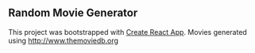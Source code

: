 ## Random Movie Generator


This project was bootstrapped with [Create React App](https://github.com/facebook/create-react-app).
Movies generated using http://www.themoviedb.org
